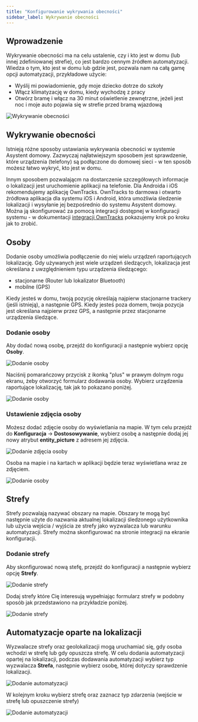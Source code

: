 ```yaml
---
title: "Konfigurowanie wykrywania obecności"
sidebar_label: Wykrywanie obecności
---
```


## Wprowadzenie

Wykrywanie obecności ma na celu ustalenie, czy i kto jest w domu (lub innej zdefiniowanej strefie), co jest bardzo cennym źródłem automatyzacji. Wiedza o tym, kto jest w domu lub gdzie jest, pozwala nam na całą gamę opcji automatyzacji, przykładowe użycie:
- Wyślij mi powiadomienie, gdy moje dziecko dotrze do szkoły
- Włącz klimatyzację w domu, kiedy wychodzę z pracy
- Otwórz bramę i włącz na 30 minut oświetlenie zewnętrzne, jeżeli jest noc i moje auto pojawia się w strefie przed bramą wjazdową

![Wykrywanie obecności](/img/en/bramka/presence_detection_14.png)

## Wykrywanie obecności

Istnieją różne sposoby ustawiania wykrywania obecności w systemie Asystent domowy. Zazwyczaj najłatwiejszym sposobem jest sprawdzenie, które urządzenia (telefony) są podłączone do domowej sieci - w ten sposób możesz łatwo wykryć, kto jest w domu.

Innym sposobem pozwalającm na dostarczenie szczegółowych informacje o lokalizacji jest uruchomienie aplikacji na telefonie. Dla Androida i iOS rekomendujemy aplikację OwnTracks.
OwnTracks to darmowa i otwarto źródłowa aplikacja dla systemu iOS i Android, która umożliwia śledzenie lokalizacji i wysyłanie jej bezpośrednio do systemu Asystent domowy.
Można ją skonfigurować za pomocą integracji dostępnej w konfiguracji systemu - w dokumentacji [integracji OwnTracks](/docs/ais_app_owntracks) pokazujemy krok po kroku jak to zrobić.


## Osoby

Dodanie osoby umożliwia podłączenie do niej wielu urządzeń raportujących lokalizację. Gdy używanych jest wiele urządzeń śledzących, lokalizacja jest określana z uwzględnieniem typu urządzenia śledzącego:
- stacjonarne (Router lub lokalizator Bluetooth)
- mobilne (GPS)

Kiedy jesteś w domu, twoją pozycję określają najpierw stacjonarne trackery (jeśli istnieją), a następnie GPS. Kiedy jesteś poza domem, twoja pozycja jest określana najpierw przez GPS, a następnie przez stacjonarne urządzenia śledzące.


### Dodanie osoby

Aby dodać nową osobę, przejdź do konfiguracji a następnie wybierz opcję **Osoby**.

![Dodanie osoby](/img/en/bramka/presence_detection_8.png)


Naciśnij pomarańczowy przycisk z ikonką "plus" w prawym dolnym rogu ekranu, żeby otworzyć formularz dodawania osoby. Wybierz urządzenia raportujące lokalizację, tak jak to pokazano poniżej.

![Dodanie osoby](/img/en/bramka/presence_detection_9.png)


### Ustawienie zdjęcia osoby

Możesz dodać zdjęcie osoby do wyświetlania na mapie. W tym celu przejdź do **Konfiguracja** -> **Dostosowywanie**, wybierz osobę a następnie dodaj jej nowy atrybut **entity_picture** z adresem jej zdjęcia.


![Dodanie zdjęcia osoby](/img/en/bramka/presence_detection_10.png)


Osoba na mapie i na kartach w aplikacji będzie teraz wyświetlana wraz ze zdjęciem.

![Dodanie osoby](/img/en/bramka/presence_detection_11.png)


## Strefy

Strefy pozwalają nazywać obszary na mapie. Obszary te mogą być następnie użyte do nazwania aktualnej lokalizacji śledzonego użytkownika lub użycia wejścia / wyjścia ze strefy jako wyzwalacza lub warunku automatyzacji. Strefy można skonfigurować na stronie integracji na ekranie konfiguracji.

### Dodanie strefy

Aby skonfigurować nową stefę, przejdź do konfiguracji a następnie wybierz opcję **Strefy**.

![Dodanie strefy](/img/en/bramka/presence_detection_12.png)

Dodaj strefy które Cię interesują wypełniając formularz strefy w podobny sposób jak przedstawiono na przykładzie poniżej.

![Dodanie strefy](/img/en/bramka/presence_detection_13.png)




## Automatyzacje oparte na lokalizacji


Wyzwalacze strefy oraz geolokalizacji mogą uruchamiać się, gdy osoba wchodzi w strefę lub gdy opuszcza strefę. W celu dodania automatyzacji opartej na lokalizacji, podczas dodawania automatyzacji wybierz typ wyzwalacza **Strefa**, następnie wybierz osobę, której dotyczy sprawdzenie lokalizacji.

![Dodanie automatyzacji](/img/en/bramka/presence_detection_15.png)

W kolejnym kroku wybierz strefę oraz zaznacz typ zdarzenia (wejście w strefę lub opuszczenie strefy)

![Dodanie automatyzacji](/img/en/bramka/presence_detection_16.png)
